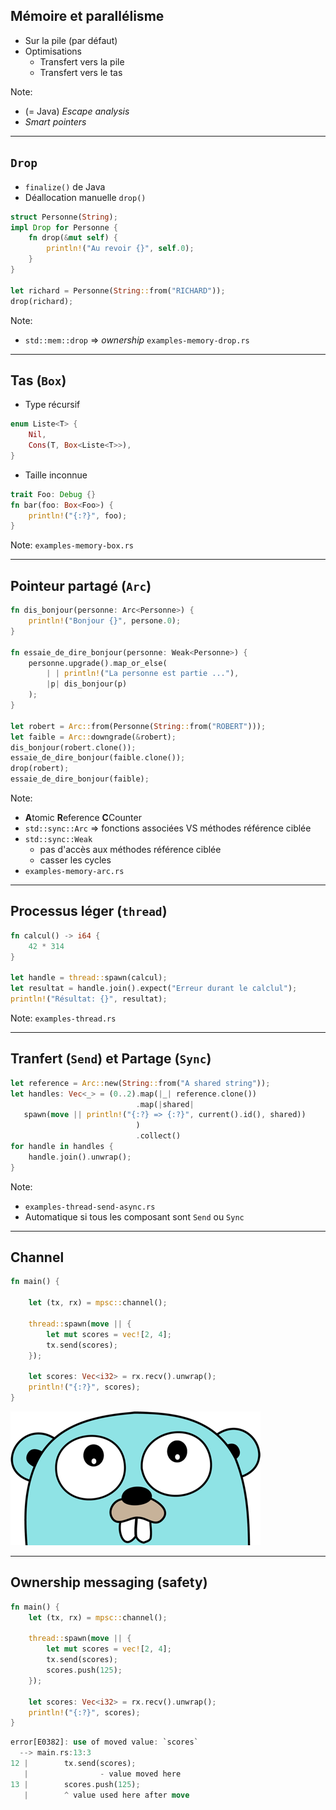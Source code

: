 ## Mémoire et parallélisme

* Sur la pile (par défaut)
* Optimisations
    * Transfert vers la pile
    * Transfert vers le tas

Note:
* (= Java) _Escape analysis_
* _Smart pointers_

---

## `Drop`

* `finalize()` de Java
* Déallocation manuelle `drop()`

```rust
struct Personne(String);
impl Drop for Personne {
    fn drop(&mut self) {
        println!("Au revoir {}", self.0);
    }
}

let richard = Personne(String::from("RICHARD"));
drop(richard);
```

Note:
* `std::mem::drop` => _ownership_
`examples-memory-drop.rs`

---

## Tas (`Box`)

* Type récursif

```rust
enum Liste<T> {
    Nil,
    Cons(T, Box<Liste<T>>),
}
```

* Taille inconnue

```rust
trait Foo: Debug {}
fn bar(foo: Box<Foo>) {
    println!("{:?}", foo);
}
```

Note:
`examples-memory-box.rs`

---

## Pointeur partagé (`Arc`)

```rust
fn dis_bonjour(personne: Arc<Personne>) {
    println!("Bonjour {}", persone.0);
}

fn essaie_de_dire_bonjour(personne: Weak<Personne>) {
    personne.upgrade().map_or_else(
        | | println!("La personne est partie ..."),
        |p| dis_bonjour(p)
    );
}

let robert = Arc::from(Personne(String::from("ROBERT")));
let faible = Arc::downgrade(&robert);
dis_bonjour(robert.clone());
essaie_de_dire_bonjour(faible.clone());
drop(robert);
essaie_de_dire_bonjour(faible);
```

Note:
* **A**tomic **R**eference **C**Counter
* `std::sync::Arc` => fonctions associées VS méthodes référence ciblée
* `std::sync::Weak`
    * pas d'accès aux méthodes référence ciblée
    * casser les cycles
* `examples-memory-arc.rs`


---

## Processus léger (`thread`)

```rust
fn calcul() -> i64 {
    42 * 314
}

let handle = thread::spawn(calcul);
let resultat = handle.join().expect("Erreur durant le calclul");
println!("Résultat: {}", resultat);
```

Note:
`examples-thread.rs`

---

## Tranfert (`Send`) et Partage (`Sync`)

```rust
let reference = Arc::new(String::from("A shared string"));
let handles: Vec<_> = (0..2).map(|_| reference.clone())
                            .map(|shared|
   spawn(move || println!("{:?} => {:?}", current().id(), shared))
                            )
                            .collect()
for handle in handles {
    handle.join().unwrap();
}
```

Note:
* `examples-thread-send-async.rs`
* Automatique si tous les composant sont `Send` ou `Sync`

---

## Channel

```rust
fn main() {

	let (tx, rx) = mpsc::channel();

	thread::spawn(move || {
		let mut scores = vec![2, 4];
        tx.send(scores);
	});

	let scores: Vec<i32> = rx.recv().unwrap();
	println!("{:?}", scores);
}
```

![go_die](/assets/img/gopher_ahah.png) <!-- .element style="background:none; border:none; box-shadow:none;" -->

---

## Ownership messaging (safety)

```rust
fn main() {
	let (tx, rx) = mpsc::channel();

	thread::spawn(move || {
		let mut scores = vec![2, 4];
        tx.send(scores);
        scores.push(125);
	});

	let scores: Vec<i32> = rx.recv().unwrap();
	println!("{:?}", scores);
}
```

```rust
error[E0382]: use of moved value: `scores`
  --> main.rs:13:3
12 | 		tx.send(scores);
   | 		        - value moved here
13 | 		scores.push(125);
   | 		^ value used here after move
```